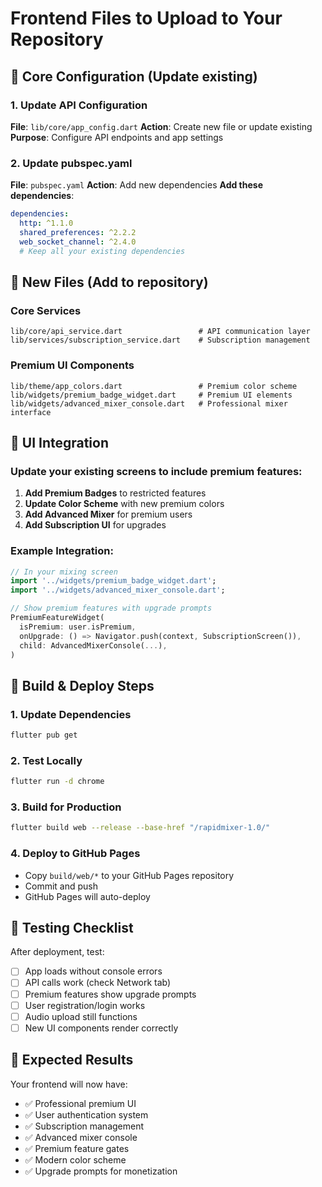# Frontend Files to Upload to Your Repository

## 📁 Core Configuration (Update existing)

### 1. Update API Configuration
**File**: `lib/core/app_config.dart`
**Action**: Create new file or update existing
**Purpose**: Configure API endpoints and app settings

### 2. Update pubspec.yaml
**File**: `pubspec.yaml`
**Action**: Add new dependencies
**Add these dependencies**:
```yaml
dependencies:
  http: ^1.1.0
  shared_preferences: ^2.2.2
  web_socket_channel: ^2.4.0
  # Keep all your existing dependencies
```

## 📁 New Files (Add to repository)

### Core Services
```
lib/core/api_service.dart                 # API communication layer
lib/services/subscription_service.dart    # Subscription management
```

### Premium UI Components
```
lib/theme/app_colors.dart                 # Premium color scheme
lib/widgets/premium_badge_widget.dart     # Premium UI elements
lib/widgets/advanced_mixer_console.dart   # Professional mixer interface
```

## 🎨 UI Integration

### Update your existing screens to include premium features:

1. **Add Premium Badges** to restricted features
2. **Update Color Scheme** with new premium colors
3. **Add Advanced Mixer** for premium users
4. **Add Subscription UI** for upgrades

### Example Integration:
```dart
// In your mixing screen
import '../widgets/premium_badge_widget.dart';
import '../widgets/advanced_mixer_console.dart';

// Show premium features with upgrade prompts
PremiumFeatureWidget(
  isPremium: user.isPremium,
  onUpgrade: () => Navigator.push(context, SubscriptionScreen()),
  child: AdvancedMixerConsole(...),
)
```

## 📱 Build & Deploy Steps

### 1. Update Dependencies
```bash
flutter pub get
```

### 2. Test Locally
```bash
flutter run -d chrome
```

### 3. Build for Production
```bash
flutter build web --release --base-href "/rapidmixer-1.0/"
```

### 4. Deploy to GitHub Pages
- Copy `build/web/*` to your GitHub Pages repository
- Commit and push
- GitHub Pages will auto-deploy

## 🧪 Testing Checklist

After deployment, test:
- [ ] App loads without console errors
- [ ] API calls work (check Network tab)
- [ ] Premium features show upgrade prompts
- [ ] User registration/login works
- [ ] Audio upload still functions
- [ ] New UI components render correctly

## 🎯 Expected Results

Your frontend will now have:
- ✅ Professional premium UI
- ✅ User authentication system
- ✅ Subscription management
- ✅ Advanced mixer console
- ✅ Premium feature gates
- ✅ Modern color scheme
- ✅ Upgrade prompts for monetization